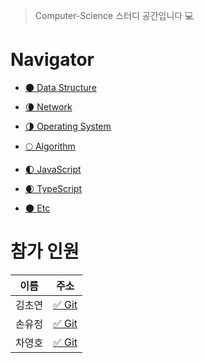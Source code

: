 > Computer-Science 스터디 공간입니다 💻

# Navigator

* [🌑 Data Structure]()

* [🌘 Network]()
 
* [🌗 Operating System]()
 
* [🌕 Algorithm]()

* [🌓 JavaScript]()

* [🌒 TypeScript]()

* [🌑 Etc]()



# 참가 인원

|이름|주소|
|:------:|:-----:|
|김초연|[✅ Git](https://github.com/vnfdusdl)|
|손유정|[✅ Git](https://github.com/YoujungSon)|
|차영호|[✅ Git](https://github.com/Cha-Young-Ho)|

